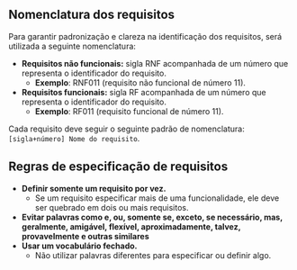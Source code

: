 ## Nomenclatura dos requisitos
Para garantir padronização e clareza na identificação dos requisitos, será utilizada a seguinte nomenclatura:
- **Requisitos não funcionais:** sigla RNF acompanhada de um número que representa o identificador do requisito. 
    - **Exemplo**: RNF011 (requisito não funcional de número 11).
- **Requisitos funcionais:** sigla RF acompanhada de um número que representa o identificador do requisito.
    - **Exemplo**: RF011 (requisito  funcional de número 11).

Cada requisito deve seguir o seguinte padrão de nomenclatura: `[sigla+número] Nome do requisito`.

## Regras de especificação de requisitos
- **Definir somente um requisito por vez.** 
    - Se um requisito especificar mais de uma funcionalidade, ele deve ser quebrado em dois ou mais requisitos.
- **Evitar palavras como e, ou, somente se, exceto, se necessário, mas, geralmente, amigável, flexível, aproximadamente, talvez, provavelmente e outras similares**
- **Usar um vocabulário fechado.** 
    - Não utilizar palavras diferentes para especificar ou definir algo.

